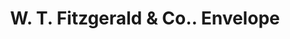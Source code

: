 ---
doi: 10.7916/D8ZC9F3N
date_other: '1902'
date_other_textual: '1902'
form: printed ephemera
genre:
- Envelopes
name:
- W. T. Fitzgerald & Co.
object_in_context_url: https://biggert.cul.columbia.edu/items/view/ave_biggert_01732
subject_hierarchical_geographic:
- Washington, District of Columbia, United States
subject_name:
- W. T. Fitzgerald & Co.
title: W. T. Fitzgerald & Co.. Envelope
sort_title: W. T. Fitzgerald & Co.. Envelope
call_number: ave_biggert_01732
coordinates:
- 38.90472222222222,-77.01638888888888
pid: ave_biggert_01732
identifiers: ave_biggert_01732
thumbnail: https://derivativo-3.library.columbia.edu/iiif/2/ldpd:490870/full/!256,256/0/native.jpg
permalink: "/biggert/ave_biggert_01732/"
layout: iiif-image-page
---